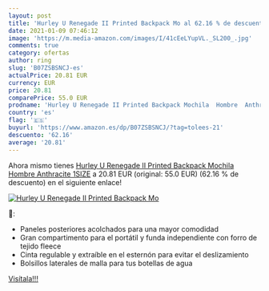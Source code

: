 ```yaml
---
layout: post
title: 'Hurley U Renegade II Printed Backpack Mo al 62.16 % de descuento'
date: 2021-01-09 07:46:12
image: 'https://m.media-amazon.com/images/I/41cEeLYupVL._SL200_.jpg'
comments: true
category: ofertas
author: ring
slug: 'B07ZSBSNCJ-es'
actualPrice: 20.81 EUR
currency: EUR
price: 20.81
comparePrice: 55.0 EUR
prodname: 'Hurley U Renegade II Printed Backpack Mochila  Hombre  Anthracite  1SIZE'
country: 'es'
flag: '🇪🇸'
buyurl: 'https://www.amazon.es/dp/B07ZSBSNCJ/?tag=tolees-21'
descuento: '62.16'
average: '20.81'
---
```


Ahora mismo tienes [Hurley U Renegade II Printed Backpack Mochila  Hombre  Anthracite  1SIZE](https://www.amazon.es/dp/B07ZSBSNCJ/?tag=tolees-21) a 20.81 EUR (original: 55.0 EUR) (62.16 %  de descuento) en el siguiente enlace!

[![Hurley U Renegade II Printed Backpack Mo](https://m.media-amazon.com/images/I/41cEeLYupVL._SL200_.jpg)](https://www.amazon.es/dp/B07ZSBSNCJ/?tag=tolees-21)

🔎:

- Paneles posteriores acolchados para una mayor comodidad
- Gran compartimento para el portátil y funda independiente con forro de tejido fleece
- Cinta regulable y extraíble en el esternón para evitar el deslizamiento
- Bolsillos laterales de malla para tus botellas de agua

[Visítala!!!](https://www.amazon.es/dp/B07ZSBSNCJ/?tag=tolees-21)
